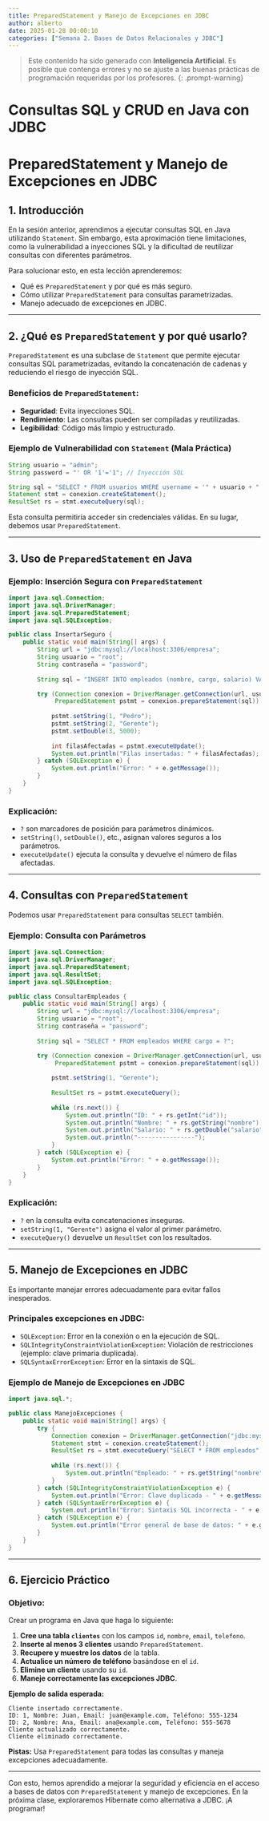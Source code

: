 ```yaml
---
title: PreparedStatement y Manejo de Excepciones en JDBC
author: alberto
date: 2025-01-28 00:00:10
categories: ["Semana 2. Bases de Datos Relacionales y JDBC"]
---
```


> Este contenido ha sido generado con **Inteligencia Artificial**. Es posible que contenga errores y no se ajuste a las
> buenas prácticas de programación requeridas por los profesores.
{: .prompt-warning}

# Consultas SQL y CRUD en Java con JDBC

# PreparedStatement y Manejo de Excepciones en JDBC

## 1. Introducción

En la sesión anterior, aprendimos a ejecutar consultas SQL en Java utilizando `Statement`. Sin embargo, esta aproximación tiene limitaciones, como la vulnerabilidad a inyecciones SQL y la dificultad de reutilizar consultas con diferentes parámetros.

Para solucionar esto, en esta lección aprenderemos:
- Qué es `PreparedStatement` y por qué es más seguro.
- Cómo utilizar `PreparedStatement` para consultas parametrizadas.
- Manejo adecuado de excepciones en JDBC.

---

## 2. ¿Qué es `PreparedStatement` y por qué usarlo?

`PreparedStatement` es una subclase de `Statement` que permite ejecutar consultas SQL parametrizadas, evitando la concatenación de cadenas y reduciendo el riesgo de inyección SQL.

### **Beneficios de `PreparedStatement`:**
- **Seguridad**: Evita inyecciones SQL.
- **Rendimiento**: Las consultas pueden ser compiladas y reutilizadas.
- **Legibilidad**: Código más limpio y estructurado.

### **Ejemplo de Vulnerabilidad con `Statement` (Mala Práctica)**
```java
String usuario = "admin";
String password = "' OR '1'='1"; // Inyección SQL

String sql = "SELECT * FROM usuarios WHERE username = '" + usuario + "' AND password = '" + password + "'";
Statement stmt = conexion.createStatement();
ResultSet rs = stmt.executeQuery(sql);
```

Esta consulta permitiría acceder sin credenciales válidas. En su lugar, debemos usar `PreparedStatement`.

---

## 3. Uso de `PreparedStatement` en Java

### **Ejemplo: Inserción Segura con `PreparedStatement`**

```java
import java.sql.Connection;
import java.sql.DriverManager;
import java.sql.PreparedStatement;
import java.sql.SQLException;

public class InsertarSeguro {
    public static void main(String[] args) {
        String url = "jdbc:mysql://localhost:3306/empresa";
        String usuario = "root";
        String contraseña = "password";
        
        String sql = "INSERT INTO empleados (nombre, cargo, salario) VALUES (?, ?, ?)";

        try (Connection conexion = DriverManager.getConnection(url, usuario, contraseña);
             PreparedStatement pstmt = conexion.prepareStatement(sql)) {
            
            pstmt.setString(1, "Pedro");
            pstmt.setString(2, "Gerente");
            pstmt.setDouble(3, 5000);
            
            int filasAfectadas = pstmt.executeUpdate();
            System.out.println("Filas insertadas: " + filasAfectadas);
        } catch (SQLException e) {
            System.out.println("Error: " + e.getMessage());
        }
    }
}
```

### **Explicación:**
- `?` son marcadores de posición para parámetros dinámicos.
- `setString()`, `setDouble()`, etc., asignan valores seguros a los parámetros.
- `executeUpdate()` ejecuta la consulta y devuelve el número de filas afectadas.

---

## 4. Consultas con `PreparedStatement`

Podemos usar `PreparedStatement` para consultas `SELECT` también.

### **Ejemplo: Consulta con Parámetros**

```java
import java.sql.Connection;
import java.sql.DriverManager;
import java.sql.PreparedStatement;
import java.sql.ResultSet;
import java.sql.SQLException;

public class ConsultarEmpleados {
    public static void main(String[] args) {
        String url = "jdbc:mysql://localhost:3306/empresa";
        String usuario = "root";
        String contraseña = "password";
        
        String sql = "SELECT * FROM empleados WHERE cargo = ?";

        try (Connection conexion = DriverManager.getConnection(url, usuario, contraseña);
             PreparedStatement pstmt = conexion.prepareStatement(sql)) {
            
            pstmt.setString(1, "Gerente");
            
            ResultSet rs = pstmt.executeQuery();
            
            while (rs.next()) {
                System.out.println("ID: " + rs.getInt("id"));
                System.out.println("Nombre: " + rs.getString("nombre"));
                System.out.println("Salario: " + rs.getDouble("salario"));
                System.out.println("----------------");
            }
        } catch (SQLException e) {
            System.out.println("Error: " + e.getMessage());
        }
    }
}
```

### **Explicación:**
- `?` en la consulta evita concatenaciones inseguras.
- `setString(1, "Gerente")` asigna el valor al primer parámetro.
- `executeQuery()` devuelve un `ResultSet` con los resultados.

---

## 5. Manejo de Excepciones en JDBC

Es importante manejar errores adecuadamente para evitar fallos inesperados.

### **Principales excepciones en JDBC:**
- `SQLException`: Error en la conexión o en la ejecución de SQL.
- `SQLIntegrityConstraintViolationException`: Violación de restricciones (ejemplo: clave primaria duplicada).
- `SQLSyntaxErrorException`: Error en la sintaxis de SQL.

### **Ejemplo de Manejo de Excepciones en JDBC**

```java
import java.sql.*;

public class ManejoExcepciones {
    public static void main(String[] args) {
        try {
            Connection conexion = DriverManager.getConnection("jdbc:mysql://localhost:3306/empresa", "root", "password");
            Statement stmt = conexion.createStatement();
            ResultSet rs = stmt.executeQuery("SELECT * FROM empleados");
            
            while (rs.next()) {
                System.out.println("Empleado: " + rs.getString("nombre"));
            }
        } catch (SQLIntegrityConstraintViolationException e) {
            System.out.println("Error: Clave duplicada - " + e.getMessage());
        } catch (SQLSyntaxErrorException e) {
            System.out.println("Error: Sintaxis SQL incorrecta - " + e.getMessage());
        } catch (SQLException e) {
            System.out.println("Error general de base de datos: " + e.getMessage());
        }
    }
}
```

---

## 6. **Ejercicio Práctico**

### **Objetivo:**
Crear un programa en Java que haga lo siguiente:
1. **Cree una tabla `clientes`** con los campos `id`, `nombre`, `email`, `telefono`.
2. **Inserte al menos 3 clientes** usando `PreparedStatement`.
3. **Recupere y muestre los datos** de la tabla.
4. **Actualice un número de teléfono** basándose en el `id`.
5. **Elimine un cliente** usando su `id`.
6. **Maneje correctamente las excepciones JDBC**.

**Ejemplo de salida esperada:**
```
Cliente insertado correctamente.
ID: 1, Nombre: Juan, Email: juan@example.com, Teléfono: 555-1234
ID: 2, Nombre: Ana, Email: ana@example.com, Teléfono: 555-5678
Cliente actualizado correctamente.
Cliente eliminado correctamente.
```

**Pistas:** Usa `PreparedStatement` para todas las consultas y maneja excepciones adecuadamente.

---

Con esto, hemos aprendido a mejorar la seguridad y eficiencia en el acceso a bases de datos con `PreparedStatement` y manejo de excepciones. En la próxima clase, exploraremos Hibernate como alternativa a JDBC. ¡A programar!
